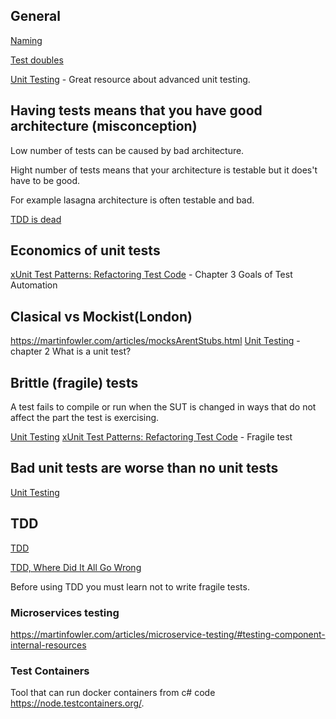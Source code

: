 ## General

[Naming](https://enterprisecraftsmanship.com/posts/you-naming-tests-wrong/)

[Test doubles](https://martinfowler.com/bliki/TestDouble.html)

[Unit Testing](https://www.manning.com/books/unit-testing?a_aid=unit-testing&a_bid=f3557833) - 
Great resource about advanced unit testing.


## Having tests means that you have good architecture (misconception)
Low number of tests can be caused by bad architecture.

Hight number of tests means that your architecture is testable but it does't have to be good. 

For example lasagna architecture is often testable and bad.

[TDD is dead](https://martinfowler.com/articles/is-tdd-dead/)


## Economics of unit tests
[xUnit Test Patterns: Refactoring Test Code](https://www.amazon.com/xUnit-Test-Patterns-Refactoring-Code/dp/0131495054) - Chapter 3 Goals of Test Automation

## Clasical vs Mockist(London)
https://martinfowler.com/articles/mocksArentStubs.html
[Unit Testing](https://www.manning.com/books/unit-testing?a_aid=unit-testing&a_bid=f3557833) - chapter 2 What is a unit test?

## Brittle (fragile) tests
A test fails to compile or run when the SUT is changed in ways that do not affect the part the test is exercising. 

[Unit Testing](https://www.manning.com/books/unit-testing?a_aid=unit-testing&a_bid=f3557833)
[xUnit Test Patterns: Refactoring Test Code](https://www.amazon.com/xUnit-Test-Patterns-Refactoring-Code/dp/0131495054) - Fragile test

## Bad unit tests are worse than no unit tests
[Unit Testing](https://www.manning.com/books/unit-testing?a_aid=unit-testing&a_bid=f3557833)

## TDD
[TDD](https://martinfowler.com/bliki/TestDrivenDevelopment.html)

[TDD, Where Did It All Go Wrong](https://www.youtube.com/watch?v=EZ05e7EMOLM)

Before using TDD you must learn not to write fragile tests.

### Microservices testing
https://martinfowler.com/articles/microservice-testing/#testing-component-internal-resources


### Test Containers
Tool that can run docker containers from c# code https://node.testcontainers.org/.

